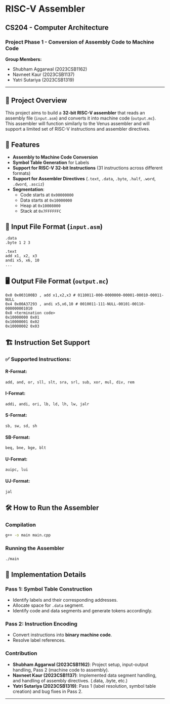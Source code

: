 # RISC-V Assembler

## CS204 - Computer Architecture

### Project Phase 1 - Conversion of Assembly Code to Machine Code

**Group Members:**

- Shubham Aggarwal (2023CSB1162)
- Navneet Kaur (2023CSB1137)
- Yatri Sutariya (2023CSB1319)

---

## 📌 Project Overview

This project aims to build a **32-bit RISC-V assembler** that reads an assembly file (`input.asm`) and converts it into machine code (`output.mc`). This assembler will function similarly to the Venus assembler and will support a limited set of RISC-V instructions and assembler directives.

## 🔧 Features

- **Assembly to Machine Code Conversion**
- **Symbol Table Generation** for Labels
- **Support for RISC-V 32-bit Instructions** (31 instructions across different formats)
- **Support for Assembler Directives** (`.text`, `.data`, `.byte`, `.half`, `.word`, `.dword`, `.asciz`)
- **Segmentation**:
  - Code starts at `0x00000000`
  - Data starts at `0x10000000`
  - Heap at `0x10008000`
  - Stack at `0x7FFFFFFC`

## 📜 Input File Format (`input.asm`)

```
.data
.byte 1 2 3

.text
add x1, x2, x3
andi x5, x6, 10
...
```

## 🖥️ Output File Format (`output.mc`)

```
0x0 0x003100B3 , add x1,x2,x3 # 0110011-000-0000000-00001-00010-00011-NULL
0x4 0x00A37293 , andi x5,x6,10 # 0010011-111-NULL-00101-00110-000000001010
0x8 <termination code>
0x10000000 0x01
0x10000001 0x02
0x10000002 0x03
```

## 🏗️ Instruction Set Support

### ✅ Supported Instructions:

#### R-Format:

`add, and, or, sll, slt, sra, srl, sub, xor, mul, div, rem`

#### I-Format:

`addi, andi, ori, lb, ld, lh, lw, jalr`

#### S-Format:

`sb, sw, sd, sh`

#### SB-Format:

`beq, bne, bge, blt`

#### U-Format:

`auipc, lui`

#### UJ-Format:

`jal`

## 🛠️ How to Run the Assembler

### Compilation

```sh
g++ -o main main.cpp
```

### Running the Assembler

```sh
./main
```

## 📝 Implementation Details

### Pass 1: Symbol Table Construction

- Identify labels and their corresponding addresses.
- Allocate space for `.data` segment.
- Identify code and data segments and generate tokens accordingly.

### Pass 2: Instruction Encoding

- Convert instructions into **binary machine code**.
- Resolve label references.

### Contribution

- **Shubham Aggarwal (2023CSB1162)**: Project setup, input-output handling, Pass 2 (machine code to assembly).  
- **Navneet Kaur (2023CSB1137)**: Implemented data segment handling, and handling of assembly directives. (.data, .byte, etc.)
- **Yatri Sutariya (2023CSB1319)**: Pass 1 (label resolution, symbol table creation) and bug fixes in Pass 2.

---
